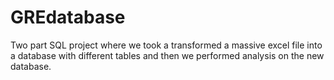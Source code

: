 # GREdatabase

Two part SQL project where we took a transformed a massive excel file into a database with different tables and then we performed analysis on the new database.
